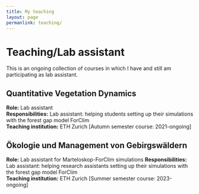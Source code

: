 ```yaml
---
title: My teaching
layout: page
permanlink: teaching/
---
```

# Teaching/Lab assistant

This is an ongoing collection of courses in which I have and still am participating as lab assistant.


## Quantitative Vegetation Dynamics 

**Role:** Lab assistant   
**Responsibilities:** Lab assistant: helping students setting up their simulations with the forest gap model ForClim   
**Teaching institution:** ETH Zurich  [Autumn semester course: 2021-ongoing]



## Ökologie und Management von Gebirgswäldern

**Role:** Lab assistant for Marteloskop-ForClim simulations 
**Responsibilities:** Lab assistant: helping research assistants setting up their simulations with the forest gap model ForClim   
**Teaching institution:** ETH Zurich  [Summer semester course: 2023-ongoing]

